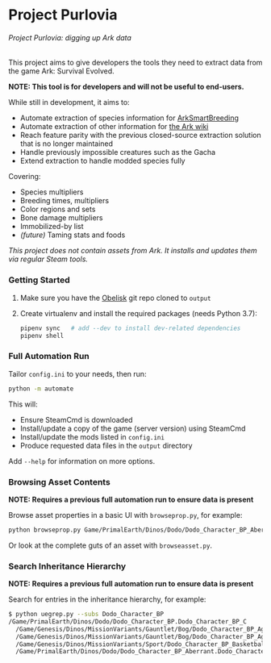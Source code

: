# Project Purlovia

###### Project Purlovia: digging up Ark data

This project aims to give developers the tools they need to extract data from the game Ark: Survival Evolved.

**NOTE: This tool is for developers and will not be useful to end-users.**

While still in development, it aims to:

* Automate extraction of species information for [ArkSmartBreeding](https://github.com/cadon/ARKStatsExtractor/)
* Automate extraction of other information for [the Ark wiki](https://ark.gamepedia.com/)
* Reach feature parity with the previous closed-source extraction solution that is no longer maintained
* Handle previously impossible creatures such as the Gacha
* Extend extraction to handle modded species fully

Covering:

* Species multipliers
* Breeding times, multipliers
* Color regions and sets
* Bone damage multipliers
* Immobilized-by list
* *(future)* Taming stats and foods

*This project does not contain assets from Ark. It installs and updates them via regular Steam tools.*

### Getting Started

1. Make sure you have the [Obelisk](https://github.com/arkutils/Obelisk) git repo cloned to `output`

2. Create virtualenv and install the required packages (needs Python 3.7):

   ```sh
   pipenv sync   # add --dev to install dev-related dependencies
   pipenv shell
   ```

### Full Automation Run

Tailor `config.ini` to your needs, then run:

```sh
python -m automate
```

This will:

* Ensure SteamCmd is downloaded
* Install/update a copy of the game (server version) using SteamCmd
* Install/update the mods listed in `config.ini`
* Produce requested data files in the `output` directory

Add `--help` for information on more options.

### Browsing Asset Contents

**NOTE: Requires a previous full automation run to ensure data is present**

Browse asset properties in a basic UI with `browseprop.py`, for example:

```sh
python browseprop.py Game/PrimalEarth/Dinos/Dodo/Dodo_Character_BP_Aberrant
```

Or look at the complete guts of an asset with `browseasset.py`.

### Search Inheritance Hierarchy

**NOTE: Requires a previous full automation run to ensure data is present**

Search for entries in the inheritance hierarchy, for example:

```sh
$ python uegrep.py --subs Dodo_Character_BP
/Game/PrimalEarth/Dinos/Dodo/Dodo_Character_BP.Dodo_Character_BP_C
  /Game/Genesis/Dinos/MissionVariants/Gauntlet/Bog/Dodo_Character_BP_Aggressive.Dodo_Character_BP_Aggressive_C
  /Game/Genesis/Dinos/MissionVariants/Gauntlet/Bog/Dodo_Character_BP_Aggressive_Large.Dodo_Character_BP_Aggressive_Large_C
  /Game/Genesis/Dinos/MissionVariants/Sport/Dodo_Character_BP_Basketball.Dodo_Character_BP_Basketball_C
  /Game/PrimalEarth/Dinos/Dodo/Dodo_Character_BP_Aberrant.Dodo_Character_BP_Aberrant_C
```
